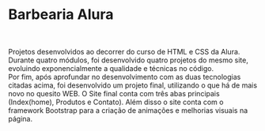 <h1>Barbearia Alura</h1>
<br>
<p> Projetos desenvolvidos ao decorrer do curso de HTML e CSS da Alura. Durante quatro módulos, foi desenvolvido quatro projetos do mesmo site, evoluindo exponencialmente a qualidade e técnicas no código.
 <br>
Por fim, após aprofundar no desenvolvimento com as duas tecnologias citadas acima, foi desenvolvido um projeto final, utilizando o que há de mais novo no quesito WEB. O Site final conta com três abas principais (Index(home), Produtos e Contato).  Além disso o site conta com o framework Bootstrap para a criação de animações e melhorias visuais na página.
</p>
